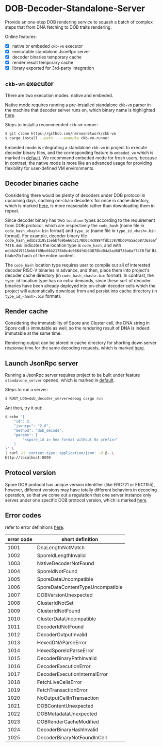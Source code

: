 # DOB-Decoder-Standalone-Server

Provide an one-step DOB rendering service to squash a batch of complex steps that from DNA fetching to DOB traits rendering.

Online features:
- [x] native or embeded `ckb-vm` executor
- [x] executable standalone JsonRpc server
- [x] decoder binaries temporary cache
- [x] render result temporary cache
- [x] library exported for 3rd-party integration

## `ckb-vm` executor

There are two execution modes: native and embeded.

Native mode requires running a pre-installed standalone `ckb-vm` parser in the machine that decoder server runs on, which binary name is highlighted [here](https://github.com/sporeprotocol/dob-decoder-standalone-server/blob/master/settings.toml#L11).

Steps to install a recommended `ckb-vm` runner:

```bash
$ git clone https://github.com/nervosnetwork/ckb-vm
$ cargo install --path . --example ckb-vm-runner
```

Embeded mode is integrating a standalone `ckb-vm` in project to execute decoder binary files, and the corresponding feature is `embeded_vm` which is marked in [default](https://github.com/sporeprotocol/dob-decoder-standalone-server/blob/master/Cargo.toml#L27). We recommend embeded mode for fresh users, because in contrast, the native mode is more like an advanced usage for providing flexibility for user-defined VM environments.

## Decoder binaries cache

Considering there would be plenty of decoders under DOB protocol in upcoming days, caching on-chain decoders for once in cache directory, which is marked [here](https://github.com/sporeprotocol/dob-decoder-standalone-server/blob/master/settings.toml#L14), is more reasonable rather than downloading them in repeat.

Since decoder binary has two `location` types according to the requirement from DOB protocol, which are respectively the `code_hash` (name file in `code_hash_<hash>.bin` format) and `type_id` (name file in `type_id_<hash>.bin` format). For example, decoder binary file `code_hash_edbb2d19515ebbf69be66b2178b0c4c0884fdb33878bd04a5ad68736a6af74f8.dob` indicates the location type is `code_hash`, and with `edbb2d19515ebbf69be66b2178b0c4c0884fdb33878bd04a5ad68736a6af74f8` for its blake2b hash of the entire content.

The `code_hash` location type requires user to compile out all of interested decoder RISC-V binaries in advance, and then, place them into project's decoder cache directory (in `code_hash_<hash>.bin` format). In contrast, the `type_id` location type has no extra demands, since these sort of decoder binaries have been already deployed into on-chain decoder cells which the project will automatically download from and persist into cache directory (in `type_id_<hash>.bin` format).

## Render cache

Considering the immutability of Spore and Cluster cell, the DNA string in Spore cell is immutable as well, so the rendering result of DNA is indeed immutable at the same time.

Rendering output can be stored in cache directory for shorting down server response time for the same decoding requests, which is marked [here](https://github.com/sporeprotocol/dob-decoder-standalone-server/blob/master/settings.toml#L17).

## Launch JsonRpc server

Running a JsonRpc server requires project to be built under feature `standalone_server` opened, which is marked in [default](https://github.com/sporeprotocol/dob-decoder-standalone-server/blob/master/Cargo.toml#L27).

Steps to run a server:

```bash
$ RUST_LOG=dob_decoder_server=debug cargo run
```

Ant then, try it out:

```bash
$ echo '{
    "id": 2,
    "jsonrpc": "2.0",
    "method": "dob_decode",
    "params": [
        "<spore_id in hex format without 0x prefix>"
    ]
}' \
| curl -H 'content-type: application/json' -d @- \
http://localhost:8090
```

## Protocol version

Spore DOB protocol has unique version identifier (like ERC721 or ERC1155), however, different versions may have totally different behaviors in decoding operation, so that we come out a regulation that one server instance only serves under one specific DOB protocol version, which is marked [here](https://github.com/sporeprotocol/dob-decoder-standalone-server/blob/master/settings.toml#L2).

## Error codes

refer to error definitions [here](https://github.com/sporeprotocol/dob-decoder-standalone-server/blob/master/src/types.rs#L13).

| error code | short definition |
| -------- | ------- |
| 1001 | DnaLengthNotMatch |
| 1002 | SporeIdLengthInvalid |
| 1003 | NativeDecoderNotFound |
| 1004 | SporeIdNotFound |
| 1005 | SporeDataUncompatible |
| 1006 | SporeDataContentTypeUncompatible |
| 1007 | DOBVersionUnexpected |
| 1008 | ClusterIdNotSet |
| 1009 | ClusterIdNotFound |
| 1010 | ClusterDataUncompatible |
| 1011 | DecoderIdNotFound |
| 1012 | DecoderOutputInvalid |
| 1013 | HexedDNAParseError |
| 1014 | HexedSporeIdParseError |
| 1015 | DecoderBinaryPathInvalid |
| 1016 | DecoderExecutionError |
| 1017 | DecoderExecutionInternalError |
| 1018 | FetchLiveCellsError |
| 1019 | FetchTransactionError |
| 1020 | NoOutputCellInTransaction |
| 1021 | DOBContentUnexpected |
| 1022 | DOBMetadataUnexpected |
| 1023 | DOBRenderCacheModified |
| 1024 | DecoderBinaryHashInvalid |
| 1025 | DecoderBinaryNotFoundInCell |
